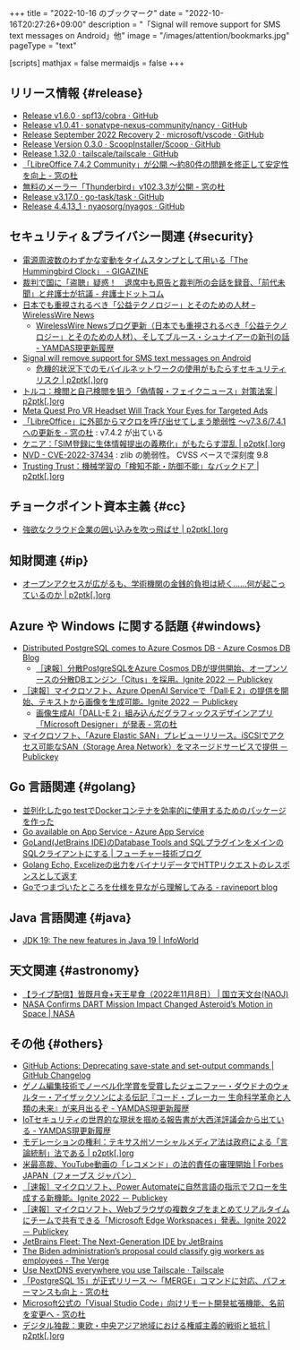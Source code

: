 +++
title = "2022-10-16 のブックマーク"
date =  "2022-10-16T20:27:26+09:00"
description = "「Signal will remove support for SMS text messages on Android」他"
image = "/images/attention/bookmarks.jpg"
pageType = "text"

[scripts]
  mathjax = false
  mermaidjs = false
+++

## リリース情報 {#release}

- [Release v1.6.0 · spf13/cobra · GitHub](https://github.com/spf13/cobra/releases/tag/v1.6.0)
- [Release v1.0.41 · sonatype-nexus-community/nancy · GitHub](https://github.com/sonatype-nexus-community/nancy/releases/tag/v1.0.41)
- [Release September 2022 Recovery 2 · microsoft/vscode · GitHub](https://github.com/microsoft/vscode/releases/tag/1.72.2)
- [Release Version 0.3.0 · ScoopInstaller/Scoop · GitHub](https://github.com/ScoopInstaller/Scoop/releases/tag/v0.3.0)
- [Release 1.32.0 · tailscale/tailscale · GitHub](https://github.com/tailscale/tailscale/releases/tag/v1.32.0)
- [「LibreOffice 7.4.2 Community」が公開 ～約80件の問題を修正して安定性を向上 - 窓の杜](https://forest.watch.impress.co.jp/docs/news/1447449.html)
- [無料のメーラー「Thunderbird」v102.3.3が公開 - 窓の杜](https://forest.watch.impress.co.jp/docs/news/1447317.html)
- [Release v3.17.0 · go-task/task · GitHub](https://github.com/go-task/task/releases/tag/v3.17.0)
- [Release 4.4.13_1 · nyaosorg/nyagos · GitHub](https://github.com/nyaosorg/nyagos/releases/tag/4.4.13_1)

## セキュリティ＆プライバシー関連 {#security}

- [電源周波数のわずかな変動をタイムスタンプとして用いる「The Hummingbird Clock」 - GIGAZINE](https://gigazine.net/news/20221011-the-hummingbird-clock/)
- [裁判で国に「盗聴」疑惑！　退席中も原告と裁判所の会話を録音、「前代未聞」と弁護士が抗議 - 弁護士ドットコム](https://www.bengo4.com/c_18/n_15105/)
- [日本でも重視されるべき「公益テクノロジー」とそのための人材 – WirelessWire News](https://wirelesswire.jp/2022/10/83279/)
  - [WirelessWire Newsブログ更新（日本でも重視されるべき「公益テクノロジー」とそのための人材）、そしてブルース・シュナイアーの新刊の話 - YAMDAS現更新履歴](https://yamdas.hatenablog.com/entry/20221012/wirelesswire)
- [Signal will remove support for SMS text messages on Android](https://www.bleepingcomputer.com/news/technology/signal-will-remove-support-for-sms-text-messages-on-android/)
  - [危機的状況下でのモバイルネットワークの使用がもたらすセキュリティリスク | p2ptk[.]org](https://p2ptk.org/security/3488)
- [トルコ：検閲と自己検閲を狙う「偽情報・フェイクニュース」対策法案 | p2ptk[.]org](https://p2ptk.org/freedom-of-speech/4020)
- [Meta Quest Pro VR Headset Will Track Your Eyes for Targeted Ads](https://gizmodo.com/meta-quest-pro-vr-headset-track-eyes-ads-facebook-1849654424)
- [「LibreOffice」に外部からマクロを呼び出せてしまう脆弱性 ～v7.3.6/7.4.1への更新を - 窓の杜](https://forest.watch.impress.co.jp/docs/news/1446682.html) : v7.4.2 が出ている
- [ケニア：「SIM登録に生体情報提出の義務化」がもたらす混乱 | p2ptk[.]org](https://p2ptk.org/privacy/3965)
- [NVD - CVE-2022-37434](https://nvd.nist.gov/vuln/detail/CVE-2022-37434) : zlib の脆弱性。 CVSS ベースで深刻度 9.8
- [Trusting Trust：機械学習の「検知不能・防御不能」なバックドア | p2ptk[.]org](https://p2ptk.org/security/4027)

## チョークポイント資本主義 {#cc}

- [強欲なクラウド企業の囲い込みを吹っ飛ばせ | p2ptk[.]org](https://p2ptk.org/monopoly/antitrust/4007)

## 知財関連 {#ip}

- [オープンアクセスが広がるも、学術機関の金銭的負担は続く……何が起こっているのか | p2ptk[.]org](https://p2ptk.org/copyright/3941)

## Azure や Windows に関する話題 {#windows}

- [Distributed PostgreSQL comes to Azure Cosmos DB - Azure Cosmos DB Blog](https://devblogs.microsoft.com/cosmosdb/distributed-postgresql-comes-to-azure-cosmos-db/)
  - [［速報］分散PostgreSQLをAzure Cosmos DBが提供開始、オープンソースの分散DBエンジン「Citus」を採用。Ignite 2022 － Publickey](https://www.publickey1.jp/blog/22/postgresqlazure_cosmos_dbdbcitusignite_2022.html)
- [［速報］マイクロソフト、Azure OpenAI Serviceで「Dall·E 2」の提供を開始、テキストから画像を生成可能。Ignite 2022 － Publickey](https://www.publickey1.jp/blog/22/azure_openai_servicedalle_2ignite_2022.html)
  - [画像生成AI「DALL-E 2」組み込んだグラフィックスデザインアプリ「Microsoft Designer」が発表 - 窓の杜](https://forest.watch.impress.co.jp/docs/news/1447087.html)
- [マイクロソフト、「Azure Elastic SAN」プレビューリリース。iSCSIでアクセス可能なSAN（Storage Area Network）をマネージドサービスで提供 － Publickey](https://www.publickey1.jp/blog/22/azure_elastic_saniscsisanstorage_area_network.html)

## Go 言語関連 {#golang}

- [並列化したgo testでDockerコンテナを効率的に使用するためのパッケージを作った](https://zenn.dev/daichitakahashi/articles/9e091863f158b7)
- [Go available on App Service - Azure App Service](https://azure.github.io/AppService/2022/10/12/Go-on-AppService.html)
- [GoLand(JetBrains IDE)のDatabase Tools and SQLプラグインをメインのSQLクライアントにする | フューチャー技術ブログ](https://future-architect.github.io/articles/20221014a/)
- [Golang Echo, Excelizeの出力をバイナリデータでHTTPリクエストのレスポンスとして返す](https://zenn.dev/tanoshima/articles/e24eb52b53b701)
- [Goでつまづいたところを仕様を見ながら理解してみる - ravineport blog](https://ravineport.hatenablog.com/entry/2022/10/14/203939)

## Java  言語関連 {#java}

- [JDK 19: The new features in Java 19 | InfoWorld](https://www.infoworld.com/article/3653331/jdk-19-the-new-features-in-java-19.html)

## 天文関連 {#astronomy}

- [【ライブ配信】皆既月食+天王星食（2022年11月8日） | 国立天文台(NAOJ)](https://www.nao.ac.jp/news/events/2022/20221014-live.html)
- [NASA Confirms DART Mission Impact Changed Asteroid’s Motion in Space | NASA](/press-release/nasa-confirms-dart-mission-impact-changed-asteroid-s-motion-in-space)

## その他 {#others}

- [GitHub Actions: Deprecating save-state and set-output commands | GitHub Changelog](https://github.blog/changelog/2022-10-11-github-actions-deprecating-save-state-and-set-output-commands/)
- [ゲノム編集技術でノーベル化学賞を受賞したジェニファー・ダウドナのウォルター・アイザックソンによる伝記『コード・ブレーカー 生命科学革命と人類の未来』が来月出るぞ - YAMDAS現更新履歴](https://yamdas.hatenablog.com/entry/20221012/code-breaker)
- [IoTセキュリティの世界的な現状を掴める報告書が大西洋評議会から出ている - YAMDAS現更新履歴](https://yamdas.hatenablog.com/entry/20221012/security-in-the-billions)
- [モデレーションの権利：テキサス州ソーシャルメディア法は政府による「言論統制」法である | p2ptk[.]org](https://p2ptk.org/freedom-of-speech/4017)
- [米最高裁、YouTube動画の「レコメンド」の法的責任の審理開始 | Forbes JAPAN（フォーブス ジャパン）](https://forbesjapan.com/articles/detail/50845)
- [［速報］マイクロソフト、Power Automateに自然言語の指示でフローを生成する新機能。Ignite 2022 － Publickey](https://www.publickey1.jp/blog/22/power_automateignite_2022.html)
- [［速報］マイクロソフト、Webブラウザの複数タブをまとめてリアルタイムにチームで共有できる「Microsoft Edge Workspaces」発表。Ignite 2022 － Publickey](https://www.publickey1.jp/blog/22/webmicrosoft_edge_workspacesignite_2022.html)
- [JetBrains Fleet: The Next-Generation IDE by JetBrains](https://www.jetbrains.com/fleet/)
- [The Biden administration’s proposal could classify gig workers as employees - The Verge](https://www.theverge.com/2022/10/11/23398575/gig-workers-employees-biden-administration-proposal-regulation-classify)
- [Use NextDNS everywhere you use Tailscale · Tailscale](https://tailscale.com/blog/nextdns/)
- [「PostgreSQL 15」が正式リリース ～「MERGE」コマンドに対応、パフォーマンスも向上 - 窓の杜](https://forest.watch.impress.co.jp/docs/news/1447690.html)
- [Microsoft公式の「Visual Studio Code」向けリモート開発拡張機能、名前を変更へ - 窓の杜](https://forest.watch.impress.co.jp/docs/news/1447258.html)
- [デジタル独裁：東欧・中央アジア地域における権威主義的戦術と抵抗 | p2ptk[.]org](https://p2ptk.org/privacy/4024)
